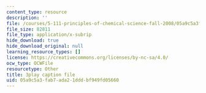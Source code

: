 ```yaml
---
content_type: resource
description: ''
file: /courses/5-111-principles-of-chemical-science-fall-2008/05a9c5a3fab7ada21dddbf949fd05660_5qTCy2wTL_s.srt
file_size: 82811
file_type: application/x-subrip
hide_download: true
hide_download_original: null
learning_resource_types: []
license: https://creativecommons.org/licenses/by-nc-sa/4.0/
ocw_type: OCWFile
resourcetype: Other
title: 3play caption file
uid: 05a9c5a3-fab7-ada2-1ddd-bf949fd05660
---
```

